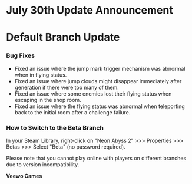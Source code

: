 # July 30th Update Announcement

# Default Branch Update

### Bug Fixes

* Fixed an issue where the jump mark trigger mechanism was abnormal when in flying status.
* Fixed an issue where jump clouds might disappear immediately after generation if there were too many of them.
* Fixed an issue where some enemies lost their flying status when escaping in the shop room.
* Fixed an issue where the flying status was abnormal when teleporting back to the initial room after a challenge failure.
### How to Switch to the Beta Branch

In your Steam Library, right-click on "Neon Abyss 2" >>> Properties >>> Betas >>> Select "Beta" (no password required).

Please note that you cannot play online with players on different branches due to version incompatibility.

**Veewo Games**

